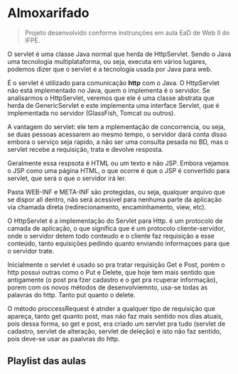 # Almoxarifado

> Projeto desenvolvido conforme instrunções em aula EaD de Web II do IFPE.

O servlet é uma classe Java normal que herda de HttpServlet. Sendo o Java uma tecnologia multiplataforma, ou seja, executa em vários lugares, podemos dizer que o servlet é a tecnologia usada por Java para web.

É o servlet é utilizado para comunicação **http** com o Java. O HttpServlet não está implementado no Java, quem o implementa é o servidor. Se analisarmos o HttpServlet, veremos que ele é uma classe abstrata que herda de GenericServlet e este implementa uma interface Servlet, que é implementada no servidor (GlassFish, Tomcat ou outros).

A vantagem do servlet: ele tem a mplementação de concorrencia, ou seja, se duas pessoas acessarem ao mesmo tempo, o servidor dará conta disso embora o serviço seja rapido, a não ser uma consulta pesada no BD, mas o servlet recebe a requisição, trata e devolve  resposta.

Geralmente essa respsota é HTML ou um texto e não JSP. Embora vejamos o JSP como uma página HTML, o que ocorre é que o JSP é convertido para servlet, que será o que o servidor irá ler.

Pasta WEB-INF e META-INF são protegidas, ou seja, qualquer arquivo que se dispor ali dentro, não será acessivel para nenhuma parte da aplicação via chamada direta (redirecionamento, encaminhamento, view, etc).

O HttpServlet é a implementação do Servlet para Http. é  um protocolo de camada de aplicação, o que significa que é um protocolo cliente-servidor, onde o servidor detem todo conteudo e o cliente faz requisição a esse conteúdo, tanto equisições pedindo quanto enviando informaçoes para que o servidor trate.

Inicialmente o servlet é usado so pra tratar requisição Get e Post, porém o http possui outras como o Put e Delete, que hoje tem mais sentido que antigamente (o post pra fzer cadastro e o get pra rcuperar informação), porem com os novos métodos de desenvolviemnto, usa-se todas as palavras do http. Tanto put quanto o delete.

O método proccessRequest é atnder a qualquer tipo de requisição que apareça, tanto get quanto post, mas não faz mais sentido nos dias atuais, pois dessa forma, so get e post, era criado um servlet pra tudo (servlet de cadastro, servlet de alteração, servlet de deleção) e isto não faz sentido, pois deve-se usar as paalvras do http.




## Playlist das aulas

